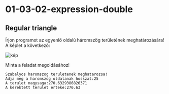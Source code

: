 # 01-03-02-expression-double
## Regular triangle 
Írjon programot az egyenlő oldalú háromszög területének meghatározására!
A képlet a következő:


![kép](https://github.com/java-gradle-tasks/01-03-02-expression-double-regular-triangle/blob/main/haromszog.png)


Minta a feladat megoldásához!
```
Szabalyos haromszog teruletenek meghatarozsa!
Adja meg a haromszog oldalanak hosszat:25
A terulet nagysaga:270.6329386826371
A kerektett terulet erteke:270.63
```

